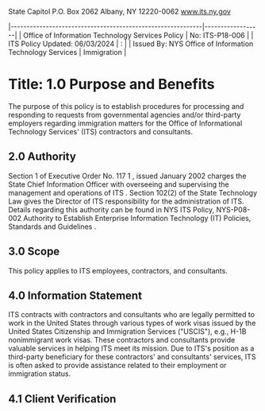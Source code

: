 State Capitol P.O. Box 2062 Albany, NY 12220-0062 www.its.ny.gov

|------------------------------------------------------------|------------------|
| Office of Information  Technology Services Policy          | No:  ITS-P18-006 |
| ITS Policy Updated:  06/03/2024                            | :                |
| Issued By:  NYS Office of Information  Technology Services | Immigration      |

# Title: **1.0 Purpose and Benefits**

The purpose of this policy is to establish procedures for processing and responding to requests from governmental agencies and/or third-party employers regarding immigration matters for the Office of Informational Technology Services' (ITS) contractors and consultants.

## **2.0 Authority**

Section 1 of Executive Order No. 117 1 , issued January 2002 charges the State Chief Information Officer with overseeing and supervising the management and operations of ITS . Section 102(2) of the State Technology Law gives the Director of ITS responsibility for the administration of ITS. Details regarding this authority can be found in NYS ITS Policy, NYS-P08-002 Authority to Establish Enterprise Information Technology (IT) Policies, Standards and Guidelines .

## **3.0 Scope**

This policy applies to ITS employees, contractors, and consultants.

## **4.0 Information Statement**

ITS contracts with contractors and consultants who are legally permitted to work in the United States through various types of work visas issued by the United States Citizenship and Immigration Services ("USCIS"), e.g., H-1B nonimmigrant work visas. These contractors and consultants provide valuable services in helping ITS meet its mission. Due to ITS's position as a third-party beneficiary for these contractors' and consultants' services, ITS is often asked to provide assistance related to their employment or immigration status.

## **4.1 Client Verification**